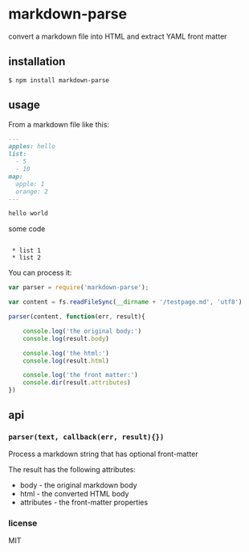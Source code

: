 markdown-parse
==============

convert a markdown file into HTML and extract YAML front matter

## installation

```
$ npm install markdown-parse
```

## usage

From a markdown file like this:

```markdown
---
apples: hello
list:
  - 5
  - 10
map:
  apple: 1
  orange: 2
---

hello world

```
some code
```

 * list 1
 * list 2
```

You can process it:

```js
var parser = require('markdown-parse');

var content = fs.readFileSync(__dirname + '/testpage.md', 'utf8')	

parser(content, function(err, result){

	console.log('the original body:')
	console.log(result.body)

	console.log('the html:')
	console.log(result.html)

	console.log('the front matter:')
	console.dir(result.attributes)
})
```

## api

### `parser(text, callback(err, result){})`

Process a markdown string that has optional front-matter

The result has the following attributes:

 * body - the original markdown body
 * html - the converted HTML body
 * attributes - the front-matter properties

### license

MIT